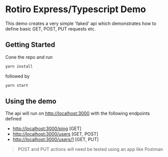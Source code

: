 # Rotiro Express/Typescript Demo

This demo creates a very simple 'faked' api which demonstrates how to define basic GET, POST, PUT requests etc.

## Getting Started

Cone the repo and run 
```bash
yarn install
```

followed by

```bash
yarn start
```

## Using the demo

The api will run on [http://localhost:3000](http://localhost:3000) with the following endpoints defined
* [http://localhost:3000/ping](http://localhost:3000/ping) [GET]
* [http://localhost:3000/users](http://localhost:3000/users) [GET, POST]
* [http://localhost:3000/users/1](http://localhost:3000/users/1) [GET, PUT]

> POST and PUT actions will need be tested using an app like Postman

